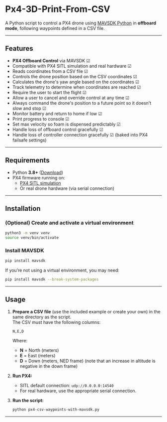 # Px4-3D-Print-From-CSV

A Python script to control a PX4 drone using [MAVSDK Python](https://mavsdk.mavlink.io/main/en/index.html) in **offboard mode**, following waypoints defined in a CSV file.

---

## Features

- **PX4 Offboard Control** via MAVSDK ☑
- Compatible with PX4 SITL simulation and real hardware ☑
- Reads coordinates from a CSV file ☑
- Controls the drone position based on the CSV coordinates ☑
- Calculates the drone's yaw angle based on the coordinates ☑ 
- Track telemetry to determine when coordinates are reached ☑
- Require the user to start the flight ☑
- Allow a user to cancel and override control at any time ☑
- Always command the drone's position to a future point so it doesn't slow and stop ☑
- Monitor battery and return to home if low ☑
- Print progress to console ☑
- Set max velocity so foam is dispensed predictably ☑
- Handle loss of offboard control gracefully ☑
- Handle loss of controller connection gracefully ☑ (baked into PX4 failsafe settings)

---

## Requirements

- Python **3.8+** ([Download](https://www.python.org/downloads/))
- PX4 firmware running on:
	- [PX4 SITL simulation](https://docs.px4.io/main/en/simulation/)
	- Or real drone hardware (via serial connection)

---

## Installation

### (Optional) Create and activate a virtual environment

```sh
python3 -m venv venv
source venv/bin/activate
```

### Install MAVSDK

```sh
pip install mavsdk
```

If you’re not using a virtual environment, you may need:

```sh
pip install mavsdk --break-system-packages
```

---

## Usage

1. **Prepare a CSV file** (use the included example or create your own) in the same directory as the script.  
	 The CSV must have the following columns:

	 ```
	 N,E,D
	 ```

	 Where:
	 - **N** = North (meters)
	 - **E** = East (meters)
	 - **D** = Down (meters, NED frame) (note that an increase in altitude is negative in the down frame) 

2. **Run PX4:**
	 - SITL default connection: `udp://0.0.0.0:14540`
	 - For real hardware, use the appropriate serial connection.

3. **Run the script:**

	 ```sh
	 python px4-csv-waypoints-with-mavsdk.py
	 ```

---
